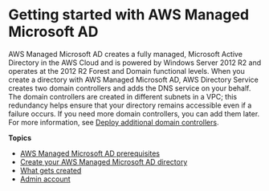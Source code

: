# Getting started with AWS Managed Microsoft AD<a name="ms_ad_getting_started"></a>

AWS Managed Microsoft AD creates a fully managed, Microsoft Active Directory in the AWS Cloud and is powered by Windows Server 2012 R2 and operates at the 2012 R2 Forest and Domain functional levels\. When you create a directory with AWS Managed Microsoft AD, AWS Directory Service creates two domain controllers and adds the DNS service on your behalf\. The domain controllers are created in different subnets in a VPC; this redundancy helps ensure that your directory remains accessible even if a failure occurs\. If you need more domain controllers, you can add them later\. For more information, see [Deploy additional domain controllers](ms_ad_deploy_additional_dcs.md)\.

**Topics**
+ [AWS Managed Microsoft AD prerequisites](ms_ad_getting_started_prereqs.md)
+ [Create your AWS Managed Microsoft AD directory](ms_ad_getting_started_create_directory.md)
+ [What gets created](ms_ad_getting_started_what_gets_created.md)
+ [Admin account](ms_ad_getting_started_admin_account.md)